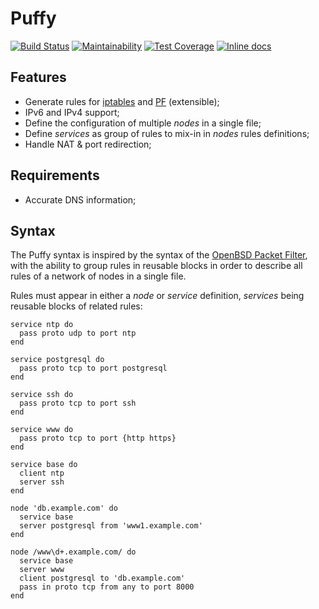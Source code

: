 # Puffy

[![Build Status](https://github.com/opus-codium/puffy/actions/workflows/ci.yml/badge.svg?branch=master)](https://github.com/opus-codium/puffy/actions/workflows/ci.yml)
[![Maintainability](https://api.codeclimate.com/v1/badges/e12923a13a5e17698b05/maintainability)](https://codeclimate.com/github/opus-codium/puffy/maintainability)
[![Test Coverage](https://api.codeclimate.com/v1/badges/e12923a13a5e17698b05/test_coverage)](https://codeclimate.com/github/opus-codium/puffy/test_coverage)
[![Inline docs](http://inch-ci.org/github/opus-codium/puffy.svg?branch=master)](http://inch-ci.org/github/opus-codium/puffy)

## Features

* Generate rules for [iptables](http://www.netfilter.org/) and [PF](http://www.openbsd.org/faq/pf/) (extensible);
* IPv6 and IPv4 support;
* Define the configuration of multiple *nodes* in a single file;
* Define *services* as group of rules to mix-in in *nodes* rules definitions;
* Handle NAT & port redirection;

## Requirements

* Accurate DNS information;

## Syntax

The Puffy syntax is inspired by the syntax of the [OpenBSD Packet Filter](http://www.openbsd.org/faq/pf/), with the ability to group rules in reusable blocks in order to describe all rules of a network of nodes in a single file.

Rules must appear in either a *node* or *service* definition, *services* being
reusable blocks of related rules:

~~~
service ntp do
  pass proto udp to port ntp
end

service postgresql do
  pass proto tcp to port postgresql
end

service ssh do
  pass proto tcp to port ssh
end

service www do
  pass proto tcp to port {http https}
end

service base do
  client ntp
  server ssh
end

node 'db.example.com' do
  service base
  server postgresql from 'www1.example.com'
end

node /www\d+.example.com/ do
  service base
  server www
  client postgresql to 'db.example.com'
  pass in proto tcp from any to port 8000
end
~~~
